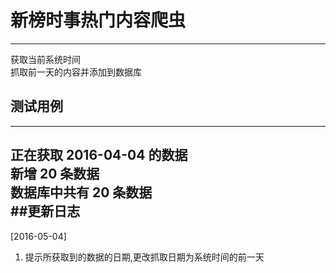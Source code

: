 # 新榜时事热门内容爬虫  
---  
获取当前系统时间  
抓取前一天的内容并添加到数据库  
## 测试用例  
---  
正在获取 2016-04-04 的数据  
新增 20 条数据  
数据库中共有 20 条数据  
##更新日志  
---  
[2016-05-04]    
1.  提示所获取到的数据的日期,更改抓取日期为系统时间的前一天  